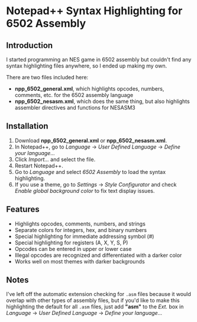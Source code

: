 # Notepad++ Syntax Highlighting for 6502 Assembly

## Introduction
I started programming an NES game in 6502 assembly but couldn't find any syntax highlighting files anywhere, so I ended up making my own. 

There are two files included here:
- **npp_6502_general.xml**, which highlights opcodes, numbers, comments, etc. for the 6502 assembly language
- **npp_6502_nesasm.xml**, which does the same thing, but also highlights assembler directives and functions for NESASM3

## Installation
1. Download **npp_6502_general.xml** or **npp_6502_nesasm.xml**.
1. In Notepad++, go to *Language* → *User Defined Language* → *Define your language...*
1. Click *Import...* and select the file.
1. Restart Notepad++.
1. Go to *Language* and select *6502 Assembly* to load the syntax highlighting.
1. If you use a theme, go to *Settings* → *Style Configurator* and check *Enable global background color* to fix text display issues.

## Features
- Highlights opcodes, comments, numbers, and strings
- Separate colors for integers, hex, and binary numbers
- Special highlighting for immediate addressing symbol (#)
- Special highlighting for registers (A, X, Y, S, P)
- Opcodes can be entered in upper or lower case
- Illegal opcodes are recognized and differentiated with a darker color
- Works well on most themes with darker backgrounds

## Notes
I've left off the automatic extension checking for `.asm` files because it would overlap with other types of assembly files, but if you'd like to make this highlighting the default for all `.asm` files, just add **"asm"** to the *Ext.* box in *Language* → *User Defined Language* → *Define your language...*
